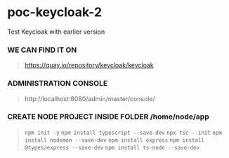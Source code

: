 # poc-keycloak-2
Test Keycloak with earlier version

### WE CAN FIND IT ON
> https://quay.io/repository/keycloak/keycloak

### ADMINISTRATION CONSOLE
> http://localhost:8080/admin/master/console/

### CREATE NODE PROJECT INSIDE FOLDER /home/node/app
> ```npm init -y```
> ```npm install typescript --save-dev```
> ```npx tsc --init```
> ```npm install nodemon --save-dev```
> ```npm install express```
> ```npm install @types/express --save-dev```
> ```npm install ts-node --save-dev```